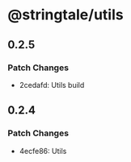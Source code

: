 # @stringtale/utils

## 0.2.5

### Patch Changes

- 2cedafd: Utils build

## 0.2.4

### Patch Changes

- 4ecfe86: Utils

